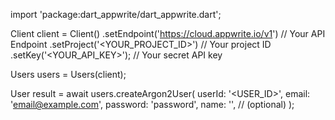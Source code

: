 import 'package:dart_appwrite/dart_appwrite.dart';

Client client = Client()
    .setEndpoint('https://cloud.appwrite.io/v1') // Your API Endpoint
    .setProject('&lt;YOUR_PROJECT_ID&gt;') // Your project ID
    .setKey('&lt;YOUR_API_KEY&gt;'); // Your secret API key

Users users = Users(client);

User result = await users.createArgon2User(
    userId: '<USER_ID>',
    email: 'email@example.com',
    password: 'password',
    name: '<NAME>', // (optional)
);
